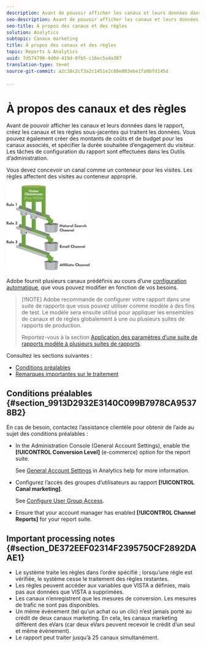 ```yaml
---
description: Avant de pouvoir afficher les canaux et leurs données dans le rapport, créez les canaux et les règles sous-jacentes qui traitent les données. Vous pouvez également créer des montants de coûts et de budget pour les canaux associés, et spécifier la durée souhaitée d’engagement du visiteur. Les tâches de configuration du rapport sont effectuées dans les Outils d’administration.
seo-description: Avant de pouvoir afficher les canaux et leurs données dans le rapport, créez les canaux et les règles sous-jacentes qui traitent les données. Vous pouvez également créer des montants de coûts et de budget pour les canaux associés, et spécifier la durée souhaitée d’engagement du visiteur. Les tâches de configuration du rapport sont effectuées dans les Outils d’administration.
seo-title: À propos des canaux et des règles
solution: Analytics
subtopic: Canaux marketing
title: À propos des canaux et des règles
topic: Reports & Analytics
uuid: 7d574790-4d0d-419d-8fb5-c16ec5a4a387
translation-type: tm+mt
source-git-commit: a2c38c2cf3a2c1451e2c60e003ebe1fa9bfd145d

---
```



# À propos des canaux et des règles

Avant de pouvoir afficher les canaux et leurs données dans le rapport, créez les canaux et les règles sous-jacentes qui traitent les données. Vous pouvez également créer des montants de coûts et de budget pour les canaux associés, et spécifier la durée souhaitée d’engagement du visiteur. Les tâches de configuration du rapport sont effectuées dans les Outils d’administration.

Vous devez concevoir un canal comme un conteneur pour les visites. Les règles affectent des visites au conteneur approprié.

![](assets/buckets_2.png)

Adobe fournit plusieurs canaux prédéfinis au cours d’une [configuration automatique](../../components/c-marketing-channels/c-channel-autosetup.md#topic_E9ABE9E9E71B4E40A4E7EA9AD2C0372B), que vous pouvez modifier en fonction de vos besoins.

> [!NOTE] Adobe recommande de configurer votre rapport dans une suite de rapports que vous pouvez utiliser comme modèle à des fins de test. Le modèle sera ensuite utilisé pour appliquer les ensembles de canaux et de règles globalement à une ou plusieurs suites de rapports de production.
>
>Reportez-vous à la section [Application des paramètres d’une suite de rapports modèle à plusieurs suites de rapports](../../components/c-marketing-channels/t-template.md#task_0DE0A320EDA94FC5A6E5912868B6E2DC).

Consultez les sections suivantes :

* [Conditions préalables](../../components/c-marketing-channels/c-channels-rules.md#section_9913D2932E3140C099B7978CA95378B2)
* [Remarques importantes sur le traitement](../../components/c-marketing-channels/c-channels-rules.md#section_DE372EEF02314F2395750CF2892DAAE1)

## Conditions préalables {#section_9913D2932E3140C099B7978CA95378B2}

En cas de besoin, contactez l’assistance clientèle pour obtenir de l’aide au sujet des conditions préalables :

* In the Administration Console (General Account Settings), enable the **[!UICONTROL Conversion Level]** (e-commerce) option for the report suite.

   See [General Account Settings](https://marketing.adobe.com/resources/help/en_US/reference/general_acct_settings_admin.html) in Analytics help for more information.

* Configurez l’accès des groupes d’utilisateurs au rapport **[!UICONTROL Canal marketing]**.

   See [Configure User Group Access](../../components/c-marketing-channels/t-user-groups.md#task_B156E7527FE94055A43A697338FE8C8C).

* Ensure that your account manager has enabled **[!UICONTROL Channel Reports]** for your report suite.

## Important processing notes {#section_DE372EEF02314F2395750CF2892DAAE1}

* Le système traite les règles dans l’ordre spécifié ; lorsqu’une règle est vérifiée, le système cesse le traitement des règles restantes.
* Les règles peuvent accéder aux variables que VISTA a définies, mais pas aux données que VISTA a supprimées.
* Les canaux n’enregistrent que les mesures de conversion. Les mesures de trafic ne sont pas disponibles.
* Un même événement (tel qu’un achat ou un clic) n’est jamais porté au crédit de deux canaux marketing. En cela, les canaux marketing diffèrent des eVars (car deux eVars peuvent recevoir le crédit d’un seul et même événement).
* Le rapport peut traiter jusqu’à 25 canaux simultanément.

